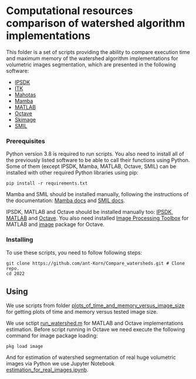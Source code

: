 # Computational resources comparison of watershed algorithm implementations 

This folder is a set of scripts providing the ability to compare execution time and maximum memory of the watershed algorithm implementations for volumetric images segmentation, which are presented in the following software:
* [IPSDK](https://www.reactivip.com "IPSDK")
* [ITK](https://github.com/InsightSoftwareConsortium/ITK "Insight Segmentation and Registration Toolkit")
* [Mahotas](https://github.com/luispedro/mahotas "Mahotas")
* [Mamba](https://github.com/nicolasBeucher/mamba-image "Mathematical Morphology library Image")
* [MATLAB](https://www.mathworks.com "MATLAB")
* [Octave](https://www.gnu.org/software/octave "Octave")
* [Skimage](https://github.com/scikit-image/scikit-image "scikit-image")
* [SMIL](https://github.com/ensmp-cmm/smil "Simple Morphological Image Library")

### Prerequisites

Python version 3.8 is required to run scripts.
You also need to install all of the previously listed software to be able to call their functions using Python. Some of them (except IPSDK, Mamba, MATLAB, Octave, SMIL) can be installed with other required Python libraries using pip:
```
pip install -r requirements.txt
```
Mamba and SMIL should be installed manually, following the instructions of the documentation: [Mamba docs](http://www.mamba-image.org/doc.html) and [SMIL docs](http://smil.cmm.mines-paristech.fr/wiki/doku.php/download).

IPSDK, MATLAB and Octave should be installed manually too: [IPSDK](https://www.reactivip.com/image-processing/#sdk), [MATLAB](https://www.mathworks.com/products/get-matlab.html) and [Octave](https://www.gnu.org/software/octave/download). 
You also need installed [Image Processing Toolbox](https://www.mathworks.com/products/image.html) for MATLAB and [image](https://octave.sourceforge.io/image) package for Octave.

### Installing

To use these scripts, you need to follow following steps:

```
git clone https://github.com/ant-Korn/Compare_watersheds.git # Clone repo.
cd 2022
```

## Using

We use scripts from folder [plots_of_time_and_memory_versus_image_size](./plots_of_time_and_memory_versus_image_size) for getting plots of time and memory versus tested image size.

We use sctipt [run_watershed.m](./matlab_octave/run_watershed.m) for MATLAB and Octave implementations estimation.
Before script running in Octave we need execute the following command for image package loading:
```
pkg load image
```

And for estimation of watershed segmentation of real huge volumetric images via Python we use Jupyter Notebook [estimation_for_real_images.ipynb](./estimation_for_real_images.ipynb).
